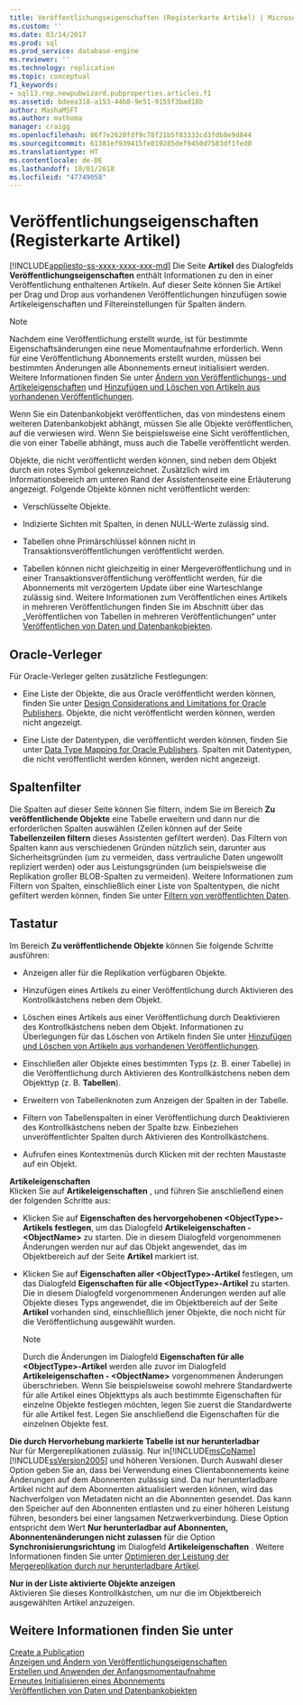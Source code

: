 ```yaml
---
title: Veröffentlichungseigenschaften (Registerkarte Artikel) | Microsoft-Dokumentation
ms.custom: ''
ms.date: 03/14/2017
ms.prod: sql
ms.prod_service: database-engine
ms.reviewer: ''
ms.technology: replication
ms.topic: conceptual
f1_keywords:
- sql13.rep.newpubwizard.pubproperties.articles.f1
ms.assetid: bdeea318-a153-44b8-9e51-9155f3bad18b
author: MashaMSFT
ms.author: mathoma
manager: craigg
ms.openlocfilehash: 86f7e2620fdf9c78f21b5f83333cd3fdb8e9d844
ms.sourcegitcommit: 61381ef939415fe019285def9450d7583df1fed0
ms.translationtype: HT
ms.contentlocale: de-DE
ms.lasthandoff: 10/01/2018
ms.locfileid: "47749058"
---
```

# <a name="publication-properties-articles"></a>Veröffentlichungseigenschaften (Registerkarte Artikel)
[!INCLUDE[appliesto-ss-xxxx-xxxx-xxx-md](../../includes/appliesto-ss-xxxx-xxxx-xxx-md.md)]
  Die Seite **Artikel** des Dialogfelds **Veröffentlichungseigenschaften** enthält Informationen zu den in einer Veröffentlichung enthaltenen Artikeln. Auf dieser Seite können Sie Artikel per Drag und Drop aus vorhandenen Veröffentlichungen hinzufügen sowie Artikeleigenschaften und Filtereinstellungen für Spalten ändern.  
  
> [!NOTE]  
>  Nachdem eine Veröffentlichung erstellt wurde, ist für bestimmte Eigenschaftsänderungen eine neue Momentaufnahme erforderlich. Wenn für eine Veröffentlichung Abonnements erstellt wurden, müssen bei bestimmten Änderungen alle Abonnements erneut initialisiert werden. Weitere Informationen finden Sie unter [Ändern von Veröffentlichungs- und Artikeleigenschaften](../../relational-databases/replication/publish/change-publication-and-article-properties.md) und [Hinzufügen und Löschen von Artikeln aus vorhandenen Veröffentlichungen](../../relational-databases/replication/publish/add-articles-to-and-drop-articles-from-existing-publications.md).  
  
 Wenn Sie ein Datenbankobjekt veröffentlichen, das von mindestens einem weiteren Datenbankobjekt abhängt, müssen Sie alle Objekte veröffentlichen, auf die verwiesen wird. Wenn Sie beispielsweise eine Sicht veröffentlichen, die von einer Tabelle abhängt, muss auch die Tabelle veröffentlicht werden.  
  
 Objekte, die nicht veröffentlicht werden können, sind neben dem Objekt durch ein rotes Symbol gekennzeichnet. Zusätzlich wird im Informationsbereich am unteren Rand der Assistentenseite eine Erläuterung angezeigt. Folgende Objekte können nicht veröffentlicht werden:  
  
-   Verschlüsselte Objekte.  
  
-   Indizierte Sichten mit Spalten, in denen NULL-Werte zulässig sind.  
  
-   Tabellen ohne Primärschlüssel können nicht in Transaktionsveröffentlichungen veröffentlicht werden.  
  
-   Tabellen können nicht gleichzeitig in einer Mergeveröffentlichung und in einer Transaktionsveröffentlichung veröffentlicht werden, für die Abonnements mit verzögertem Update über eine Warteschlange zulässig sind. Weitere Informationen zum Veröffentlichen eines Artikels in mehreren Veröffentlichungen finden Sie im Abschnitt über das „Veröffentlichen von Tabellen in mehreren Veröffentlichungen“ unter [Veröffentlichen von Daten und Datenbankobjekten](../../relational-databases/replication/publish/publish-data-and-database-objects.md).  
  
## <a name="oracle-publishers"></a>Oracle-Verleger  
 Für Oracle-Verleger gelten zusätzliche Festlegungen:  
  
-   Eine Liste der Objekte, die aus Oracle veröffentlicht werden können, finden Sie unter [Design Considerations and Limitations for Oracle Publishers](../../relational-databases/replication/non-sql/design-considerations-and-limitations-for-oracle-publishers.md). Objekte, die nicht veröffentlicht werden können, werden nicht angezeigt.  
  
-   Eine Liste der Datentypen, die veröffentlicht werden können, finden Sie unter [Data Type Mapping for Oracle Publishers](../../relational-databases/replication/non-sql/data-type-mapping-for-oracle-publishers.md). Spalten mit Datentypen, die nicht veröffentlicht werden können, werden nicht angezeigt.  
  
## <a name="column-filters"></a>Spaltenfilter  
 Die Spalten auf dieser Seite können Sie filtern, indem Sie im Bereich **Zu veröffentlichende Objekte** eine Tabelle erweitern und dann nur die erforderlichen Spalten auswählen (Zeilen können auf der Seite **Tabellenzeilen filtern** dieses Assistenten gefiltert werden). Das Filtern von Spalten kann aus verschiedenen Gründen nützlich sein, darunter aus Sicherheitsgründen (um zu vermeiden, dass vertrauliche Daten ungewollt repliziert werden) oder aus Leistungsgründen (um beispielsweise die Replikation großer BLOB-Spalten zu vermeiden). Weitere Informationen zum Filtern von Spalten, einschließlich einer Liste von Spaltentypen, die nicht gefiltert werden können, finden Sie unter [Filtern von veröffentlichten Daten](../../relational-databases/replication/publish/filter-published-data.md).  
  
## <a name="options"></a>Tastatur  
 Im Bereich **Zu veröffentlichende Objekte** können Sie folgende Schritte ausführen:  
  
-   Anzeigen aller für die Replikation verfügbaren Objekte.  
  
-   Hinzufügen eines Artikels zu einer Veröffentlichung durch Aktivieren des Kontrollkästchens neben dem Objekt.  
  
-   Löschen eines Artikels aus einer Veröffentlichung durch Deaktivieren des Kontrollkästchens neben dem Objekt. Informationen zu Überlegungen für das Löschen von Artikeln finden Sie unter [Hinzufügen und Löschen von Artikeln aus vorhandenen Veröffentlichungen](../../relational-databases/replication/publish/add-articles-to-and-drop-articles-from-existing-publications.md).  
  
-   Einschließen aller Objekte eines bestimmten Typs (z. B. einer Tabelle) in die Veröffentlichung durch Aktivieren des Kontrollkästchens neben dem Objekttyp (z. B. **Tabellen**).  
  
-   Erweitern von Tabellenknoten zum Anzeigen der Spalten in der Tabelle.  
  
-   Filtern von Tabellenspalten in einer Veröffentlichung durch Deaktivieren des Kontrollkästchens neben der Spalte bzw. Einbeziehen unveröffentlichter Spalten durch Aktivieren des Kontrollkästchens.  
  
-   Aufrufen eines Kontextmenüs durch Klicken mit der rechten Maustaste auf ein Objekt.  
  
 **Artikeleigenschaften**  
 Klicken Sie auf **Artikeleigenschaften** , und führen Sie anschließend einen der folgenden Schritte aus:  
  
-   Klicken Sie auf **Eigenschaften des hervorgehobenen \<ObjectType>-Artikels festlegen**, um das Dialogfeld **Artikeleigenschaften - \<ObjectName>** zu starten. Die in diesem Dialogfeld vorgenommenen Änderungen werden nur auf das Objekt angewendet, das im Objektbereich auf der Seite **Artikel** markiert ist.  
  
-   Klicken Sie auf **Eigenschaften aller \<ObjectType>-Artikel** festlegen, um das Dialogfeld **Eigenschaften für alle \<ObjectType>-Artikel** zu starten. Die in diesem Dialogfeld vorgenommenen Änderungen werden auf alle Objekte dieses Typs angewendet, die im Objektbereich auf der Seite **Artikel** vorhanden sind, einschließlich jener Objekte, die noch nicht für die Veröffentlichung ausgewählt wurden.  
  
    > [!NOTE]  
    >  Durch die Änderungen im Dialogfeld **Eigenschaften für alle \<ObjectType>-Artikel** werden alle zuvor im Dialogfeld **Artikeleigenschaften - \<ObjectName>** vorgenommenen Änderungen überschrieben. Wenn Sie beispielsweise sowohl mehrere Standardwerte für alle Artikel eines Objekttyps als auch bestimmte Eigenschaften für einzelne Objekte festlegen möchten, legen Sie zuerst die Standardwerte für alle Artikel fest. Legen Sie anschließend die Eigenschaften für die einzelnen Objekte fest.  
  
 **Die durch Hervorhebung markierte Tabelle ist nur herunterladbar**  
 Nur für Mergereplikationen zulässig. Nur in[!INCLUDE[msCoName](../../includes/msconame-md.md)] [!INCLUDE[ssVersion2005](../../includes/ssversion2005-md.md)] und höheren Versionen. Durch Auswahl dieser Option geben Sie an, dass bei Verwendung eines Clientabonnements keine Änderungen auf dem Abonnenten zulässig sind. Da nur herunterladbare Artikel nicht auf dem Abonnenten aktualisiert werden können, wird das Nachverfolgen von Metadaten nicht an die Abonnenten gesendet. Das kann den Speicher auf den Abonnenten entlasten und zu einer höheren Leistung führen, besonders bei einer langsamen Netzwerkverbindung. Diese Option entspricht dem Wert **Nur herunterladbar auf Abonnenten, Abonnentenänderungen nicht zulassen** für die Option **Synchronisierungsrichtung** im Dialogfeld **Artikeleigenschaften** . Weitere Informationen finden Sie unter [Optimieren der Leistung der Mergereplikation durch nur herunterladbare Artikel](../../relational-databases/replication/merge/optimize-merge-replication-performance-with-download-only-articles.md).  
  
 **Nur in der Liste aktivierte Objekte anzeigen**  
 Aktivieren Sie dieses Kontrollkästchen, um nur die im Objektbereich ausgewählten Artikel anzuzeigen.  
  
## <a name="see-also"></a>Weitere Informationen finden Sie unter  
 [Create a Publication](../../relational-databases/replication/publish/create-a-publication.md)   
 [Anzeigen und Ändern von Veröffentlichungseigenschaften](../../relational-databases/replication/publish/view-and-modify-publication-properties.md)   
 [Erstellen und Anwenden der Anfangsmomentaufnahme](../../relational-databases/replication/create-and-apply-the-initial-snapshot.md)   
 [Erneutes Initialisieren eines Abonnements](../../relational-databases/replication/reinitialize-a-subscription.md)   
 [Veröffentlichen von Daten und Datenbankobjekten](../../relational-databases/replication/publish/publish-data-and-database-objects.md)  
  
  
